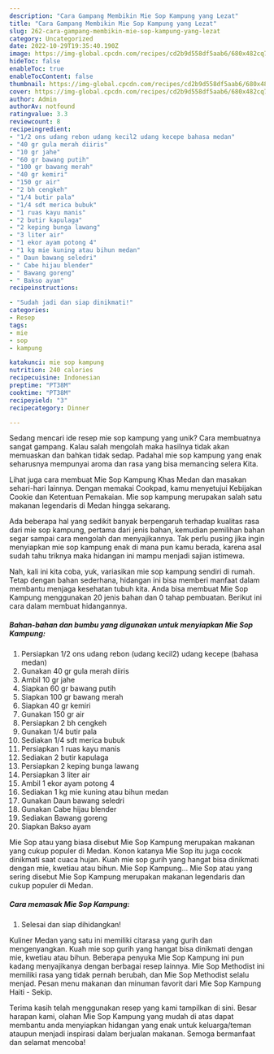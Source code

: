 ```yaml
---
description: "Cara Gampang Membikin Mie Sop Kampung yang Lezat"
title: "Cara Gampang Membikin Mie Sop Kampung yang Lezat"
slug: 262-cara-gampang-membikin-mie-sop-kampung-yang-lezat
category: Uncategorized
date: 2022-10-29T19:35:40.190Z
image: https://img-global.cpcdn.com/recipes/cd2b9d558df5aab6/680x482cq70/mie-sop-kampung-foto-resep-utama.jpg
hideToc: false
enableToc: true
enableTocContent: false
thumbnail: https://img-global.cpcdn.com/recipes/cd2b9d558df5aab6/680x482cq70/mie-sop-kampung-foto-resep-utama.jpg
cover: https://img-global.cpcdn.com/recipes/cd2b9d558df5aab6/680x482cq70/mie-sop-kampung-foto-resep-utama.jpg
author: Admin
authorAv: notfound
ratingvalue: 3.3
reviewcount: 8
recipeingredient:
- "1/2 ons udang rebon udang kecil2 udang kecepe bahasa medan"
- "40 gr gula merah diiris"
- "10 gr jahe"
- "60 gr bawang putih"
- "100 gr bawang merah"
- "40 gr kemiri"
- "150 gr air"
- "2 bh cengkeh"
- "1/4 butir pala"
- "1/4 sdt merica bubuk"
- "1 ruas kayu manis"
- "2 butir kapulaga"
- "2 keping bunga lawang"
- "3 liter air"
- "1 ekor ayam potong 4"
- "1 kg mie kuning atau bihun medan"
- " Daun bawang seledri"
- " Cabe hijau blender"
- " Bawang goreng"
- " Bakso ayam"
recipeinstructions:

- "Sudah jadi dan siap dinikmati!"
categories:
- Resep
tags:
- mie
- sop
- kampung

katakunci: mie sop kampung 
nutrition: 240 calories
recipecuisine: Indonesian
preptime: "PT38M"
cooktime: "PT38M"
recipeyield: "3"
recipecategory: Dinner

---
```





Sedang mencari ide resep mie sop kampung yang unik? Cara membuatnya sangat gampang. Kalau salah mengolah maka hasilnya tidak akan memuaskan dan bahkan tidak sedap. Padahal mie sop kampung yang enak seharusnya mempunyai aroma dan rasa yang bisa memancing selera Kita.





Lihat juga cara membuat Mie Sop Kampung Khas Medan dan masakan sehari-hari lainnya. Dengan memakai Cookpad, kamu menyetujui Kebijakan Cookie dan Ketentuan Pemakaian. Mie sop kampung merupakan salah satu makanan legendaris di Medan hingga sekarang.

Ada beberapa hal yang sedikit banyak berpengaruh terhadap kualitas rasa dari mie sop kampung, pertama dari jenis bahan, kemudian pemilihan bahan segar sampai cara mengolah dan menyajikannya. Tak perlu pusing jika ingin menyiapkan mie sop kampung enak di mana pun kamu berada, karena asal sudah tahu triknya maka hidangan ini mampu menjadi sajian istimewa.






Nah, kali ini kita coba, yuk, variasikan mie sop kampung sendiri di rumah. Tetap dengan bahan sederhana, hidangan ini bisa memberi manfaat dalam membantu menjaga kesehatan tubuh kita. Anda bisa membuat Mie Sop Kampung menggunakan 20 jenis bahan dan 0 tahap pembuatan. Berikut ini cara dalam membuat hidangannya.

<!--inarticleads1-->

##### Bahan-bahan dan bumbu yang digunakan untuk menyiapkan Mie Sop Kampung:

1. Persiapkan 1/2 ons udang rebon (udang kecil2) udang kecepe (bahasa medan)
1. Gunakan 40 gr gula merah diiris
1. Ambil 10 gr jahe
1. Siapkan 60 gr bawang putih
1. Siapkan 100 gr bawang merah
1. Siapkan 40 gr kemiri
1. Gunakan 150 gr air
1. Persiapkan 2 bh cengkeh
1. Gunakan 1/4 butir pala
1. Sediakan 1/4 sdt merica bubuk
1. Persiapkan 1 ruas kayu manis
1. Sediakan 2 butir kapulaga
1. Persiapkan 2 keping bunga lawang
1. Persiapkan 3 liter air
1. Ambil 1 ekor ayam potong 4
1. Sediakan 1 kg mie kuning atau bihun medan
1. Gunakan  Daun bawang seledri
1. Gunakan  Cabe hijau blender
1. Sediakan  Bawang goreng
1. Siapkan  Bakso ayam


Mie Sop atau yang biasa disebut Mie Sop Kampung merupakan makanan yang cukup populer di Medan. Konon katanya Mie Sop itu juga cocok dinikmati saat cuaca hujan. Kuah mie sop gurih yang hangat bisa dinikmati dengan mie, kwetiau atau bihun. Mie Sop Kampung… Mie Sop atau yang sering disebut Mie Sop Kampung merupakan makanan legendaris dan cukup populer di Medan. 

<!--inarticleads2-->

##### Cara memasak Mie Sop Kampung:


1. Selesai dan siap dihidangkan!

Kuliner Medan yang satu ini memiliki citarasa yang gurih dan mengenyangkan. Kuah mie sop gurih yang hangat bisa dinikmati dengan mie, kwetiau atau bihun. Beberapa penyuka Mie Sop Kampung ini pun kadang menyajikanya dengan berbagai resep lainnya. Mie Sop Methodist ini memiliki rasa yang tidak pernah berubah, dan Mie Sop Methodist selalu menjad. Pesan menu makanan dan minuman favorit dari Mie Sop Kampung Haiti - Sekip. 

Terima kasih telah menggunakan resep yang kami tampilkan di sini. Besar harapan kami, olahan Mie Sop Kampung yang mudah di atas dapat membantu anda menyiapkan hidangan yang enak untuk keluarga/teman ataupun menjadi inspirasi dalam berjualan makanan. Semoga bermanfaat dan selamat mencoba!
